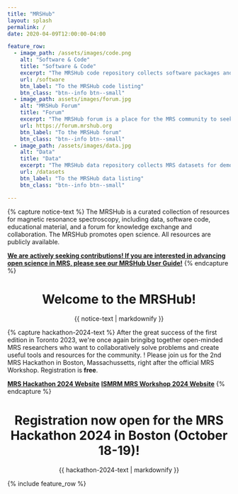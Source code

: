 ```yaml
---
title: "MRSHub"
layout: splash
permalink: /
date: 2020-04-09T12:00:00-04:00

feature_row:
  - image_path: /assets/images/code.png
    alt: "Software & Code"
    title: "Software & Code"
    excerpt: "The MRSHub code repository collects software packages and functions to process, manipulate, analyse, and display MRS data."
    url: /software
    btn_label: "To the MRSHub code listing"
    btn_class: "btn--info btn--small"
  - image_path: assets/images/forum.jpg
    alt: "MRSHub Forum"
    title: "Forum"
    excerpt: "The MRSHub forum is a place for the MRS community to seek support, exchange ideas, ask questions, and collaborate."
    url: https://forum.mrshub.org
    btn_label: "To the MRSHub forum"
    btn_class: "btn--info btn--small"
  - image_path: /assets/images/data.jpg
    alt: "Data"
    title: "Data"
    excerpt: "The MRSHub data repository collects MRS datasets for demonstration and testing of new methods."     
    url: /datasets
    btn_label: "To the MRSHub data listing"
    btn_class: "btn--info btn--small"

---
```


{% capture notice-text %}
The MRSHub is a curated collection of resources for magnetic resonance spectroscopy, including data, software code, educational material, and a forum for knowledge exchange and collaboration. The MRSHub promotes open science. All resources are publicly available.

**[We are actively seeking contributions! If you are interested in advancing open science in MRS, please see our MRSHub User Guide!](https://forum.mrshub.org/t/mrshub-user-guide/7)**
{% endcapture %}

<div class="notice--info" align="center">
  <h1>Welcome to the MRSHub!</h1>
  {{ notice-text | markdownify }}
</div>

{% capture hackathon-2024-text %}
After the great success of the first edition in Toronto 2023, we're once again bringibg together open-minded MRS researchers who want to collaboratively solve problems and create useful tools and resources for the community. ! Please join us for the 2nd MRS Hackathon in Boston, Massachussetts, right after the official MRS Workshop. Registration is **free**. 

**[MRS Hackathon 2024 Website](https://sites.google.com/view/mrshackathon2024/home)**
**[ISMRM MRS Workshop 2024 Website](https://www.ismrm.org/workshops/2024/MRS)**
{% endcapture %}


<div class="notice--success" align="center">
  <h1>Registration now open for the MRS Hackathon 2024 in Boston (October 18-19)!</h1>
  {{ hackathon-2024-text | markdownify }}
</div>

{% include feature_row %}
